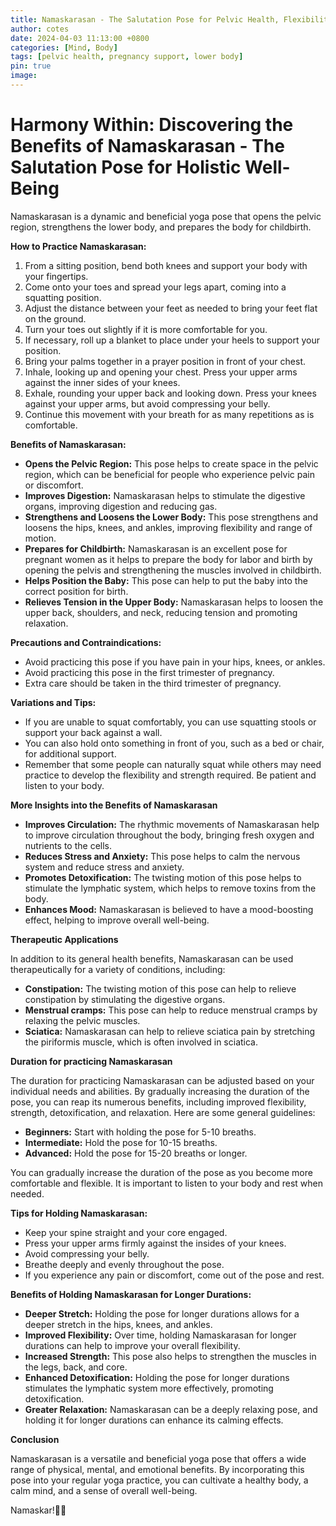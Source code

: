 ```yaml
---
title: Namaskarasan - The Salutation Pose for Pelvic Health, Flexibility, and Pregnancy Support
author: cotes
date: 2024-04-03 11:13:00 +0800
categories: [Mind, Body]
tags: [pelvic health, pregnancy support, lower body] 
pin: true
image: 
---
```


# Harmony Within: Discovering the Benefits of Namaskarasan - The Salutation Pose for Holistic Well-Being

Namaskarasan is a dynamic and beneficial yoga pose that opens the pelvic region, strengthens the lower body, and prepares the body for childbirth.

**How to Practice Namaskarasan:**

1. From a sitting position, bend both knees and support your body with your fingertips.
2. Come onto your toes and spread your legs apart, coming into a squatting position.
3. Adjust the distance between your feet as needed to bring your feet flat on the ground.
4. Turn your toes out slightly if it is more comfortable for you.
5. If necessary, roll up a blanket to place under your heels to support your position.
6. Bring your palms together in a prayer position in front of your chest.
7. Inhale, looking up and opening your chest. Press your upper arms against the inner sides of your knees.
8. Exhale, rounding your upper back and looking down. Press your knees against your upper arms, but avoid compressing your belly.
9. Continue this movement with your breath for as many repetitions as is comfortable.

**Benefits of Namaskarasan:**

* **Opens the Pelvic Region:** This pose helps to create space in the pelvic region, which can be beneficial for people who experience pelvic pain or discomfort.
* **Improves Digestion:** Namaskarasan helps to stimulate the digestive organs, improving digestion and reducing gas.
* **Strengthens and Loosens the Lower Body:** This pose strengthens and loosens the hips, knees, and ankles, improving flexibility and range of motion.
* **Prepares for Childbirth:** Namaskarasan is an excellent pose for pregnant women as it helps to prepare the body for labor and birth by opening the pelvis and strengthening the muscles involved in childbirth.
* **Helps Position the Baby:** This pose can help to put the baby into the correct position for birth.
* **Relieves Tension in the Upper Body:** Namaskarasan helps to loosen the upper back, shoulders, and neck, reducing tension and promoting relaxation.

**Precautions and Contraindications:**

* Avoid practicing this pose if you have pain in your hips, knees, or ankles.
* Avoid practicing this pose in the first trimester of pregnancy.
* Extra care should be taken in the third trimester of pregnancy.

**Variations and Tips:**

* If you are unable to squat comfortably, you can use squatting stools or support your back against a wall.
* You can also hold onto something in front of you, such as a bed or chair, for additional support.
* Remember that some people can naturally squat while others may need practice to develop the flexibility and strength required. Be patient and listen to your body.

**More Insights into the Benefits of Namaskarasan**

* **Improves Circulation:** The rhythmic movements of Namaskarasan help to improve circulation throughout the body, bringing fresh oxygen and nutrients to the cells.
* **Reduces Stress and Anxiety:** This pose helps to calm the nervous system and reduce stress and anxiety.
* **Promotes Detoxification:** The twisting motion of this pose helps to stimulate the lymphatic system, which helps to remove toxins from the body.
* **Enhances Mood:** Namaskarasan is believed to have a mood-boosting effect, helping to improve overall well-being.

**Therapeutic Applications**

In addition to its general health benefits, Namaskarasan can be used therapeutically for a variety of conditions, including:

* **Constipation:** The twisting motion of this pose can help to relieve constipation by stimulating the digestive organs.
* **Menstrual cramps:** This pose can help to reduce menstrual cramps by relaxing the pelvic muscles.
* **Sciatica:** Namaskarasan can help to relieve sciatica pain by stretching the piriformis muscle, which is often involved in sciatica.

**Duration for practicing Namaskarasan**

The duration for practicing Namaskarasan can be adjusted based on your individual needs and abilities. By gradually increasing the duration of the pose, you can reap its numerous benefits, including improved flexibility, strength, detoxification, and relaxation. Here are some general guidelines:

* **Beginners:** Start with holding the pose for 5-10 breaths.
* **Intermediate:** Hold the pose for 10-15 breaths.
* **Advanced:** Hold the pose for 15-20 breaths or longer.

You can gradually increase the duration of the pose as you become more comfortable and flexible. It is important to listen to your body and rest when needed.

**Tips for Holding Namaskarasan:**

* Keep your spine straight and your core engaged.
* Press your upper arms firmly against the insides of your knees.
* Avoid compressing your belly.
* Breathe deeply and evenly throughout the pose.
* If you experience any pain or discomfort, come out of the pose and rest.

**Benefits of Holding Namaskarasan for Longer Durations:**

* **Deeper Stretch:** Holding the pose for longer durations allows for a deeper stretch in the hips, knees, and ankles.
* **Improved Flexibility:** Over time, holding Namaskarasan for longer durations can help to improve your overall flexibility.
* **Increased Strength:** This pose also helps to strengthen the muscles in the legs, back, and core.
* **Enhanced Detoxification:** Holding the pose for longer durations stimulates the lymphatic system more effectively, promoting detoxification.
* **Greater Relaxation:** Namaskarasan can be a deeply relaxing pose, and holding it for longer durations can enhance its calming effects.

**Conclusion**

Namaskarasan is a versatile and beneficial yoga pose that offers a wide range of physical, mental, and emotional benefits. By incorporating this pose into your regular yoga practice, you can cultivate a healthy body, a calm mind, and a sense of overall well-being.

Namaskar!🙏✨